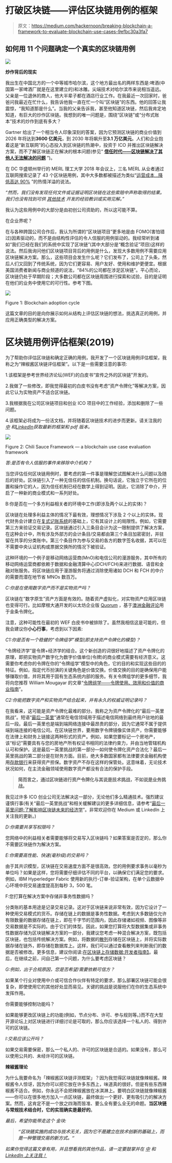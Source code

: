 # 打破区块链——评估区块链用例的框架

> 原文：<https://medium.com/hackernoon/breaking-blockchain-a-framework-to-evaluate-blockchain-use-cases-9efbc30a3fa7>

## 如何用 11 个问题确定一个真实的区块链用例

![](img/0e4464cab795617c58afda8af494f297.png)

**炒作背后的现实**

我出生在中国北方的一个中等城市哈尔滨，这个地方最出名的两样东西是:啤酒(中国第一家啤酒厂就是在这里建立的)和冰雕。尖端技术对哈尔滨市来说相当遥远。父亲是一位退休的商人，他大半辈子都在酒店行业工作。在我最近一次回家时，爸爸问我最近在忙什么，我告诉他我一直在忙一个叫“区块链”的东西。他的回答让我震惊，“我知道那是什么”。当我的父亲告诉我，甚至他知道区块链，然后我肯定地知道，有巨大的炒作区块链。我想到的唯一问题是，围绕“区块链”或“分布式账本”技术的炒作到底有多大？

Gartner 给出了一个相当令人印象深刻的答案，因为它预测区块链的商业价值到 2026 年将达到**3600 亿美元**，到 2030 年将飙升至**3.1 万亿美元**。人们和企业抱着这是“新互联网”的心态投入到区块链的热潮中，投资于 ICO 并推出区块链解决方案，而不了解区块链正在解决的根本问题(参见“ [**信任时代——区块链解决了其他人无法解决的问题**](/swlh/the-age-of-trust-the-problem-blockchain-solves-that-others-cannot-6024ebf47cad) ”)。

在 DC 华盛顿州举行的 MERL 理工大学 2018 年会议上，三名 MERL 从业者通过互联网搜索记录了 43 个区块链用例，其中大多数都被描述为类似“[运营成本…降低高达 90%](https://exonum.com/napr) ”的热情洋溢的说法。

*“然而，我们没有发现任何文件或证据证明区块链在这些索赔中声称取得的结果。我们也没有找到可供* [*其他技术*](https://www.ictworks.org/tag/lessons-learned/#.W9sVnHtKjIU) *开发的经验教训或实用见解。”*

我认为这些用例中的大部分是由初创公司资助的，所以这可能不算。

在企业界呢？

在与各种跨国公司合作后，我认为所谓的“区块链项目”更多地是由 FOMO(害怕错过)因素驱动的，而不是由结构性评估的令人信服的用例驱动的。我经常听到诸如“我们已经在我们的系统中实现了区块链”(其中大部分是“概念验证”项目)这样的说法。然后我询问他们区块链项目背后的用例是什么，发现大多数用例不需要应用区块链解决方案。那么，这些项目会发生什么呢？它们发布了，公司上了头条，然后人们又回到了传统系统，因为它们更容易、用户友好、使用和维护更便宜。根据美国消费者新闻与商业频道的说法，“84%的公司都在涉足区块链”。平心而论，区块链仍处于早期阶段；大多数公司都在区块链周围进行探索和试验，目的是证明在他们的业务中使用它的可行性。参考下图。

![](img/efe4fc8c137748515bb8a906197ae2f8.png)

Figure 1: Blockchain adoption cycle

这篇文章的目的是向你展示如何从结构上评估区块链的想法，挑选真正的用例，并应用正确类型的解决方案。

# **区块链用例评估框架(2019)**

为了帮助你评估区块链和确定正确的用例，我开发了一个区块链用例评估框架，我称之为“辣椒酱区块链评估框架”。以下是一些需要注意的事项:

1.该框架是参考世界经济论坛(WEF)的白皮书“宣传之外的区块链”开发的。

2.我做了一些修改，即我觉得最初的白皮书没有考虑“资产令牌化”等解决方案，因此它认为实物资产不适合区块链。

3.我根据我在公司区块链项目和创业 ICO 项目中的工作经验，添加和删除了一些问题。

4.该框架必将成为一份活文档，并将随着区块链技术的进步而更新。请关注我的 [*中*](/@nuo.jiang) *和*[*LinkedIn*](https://www.linkedin.com/in/leo-jiang-9299118/)*获取最新的框架和 pdf 版本。*

![](img/3fe58b9f36a26dc0cd60f186843ebb74.png)

Figure 2: Chili Sauce Framework — a blockchain use case evaluation framework

*答:是否有令人信服的事件来移除中介机构？*

当您评估任何区块链用例时，要考虑的第一件事是理解您试图解决什么问题以及随后的好处。区块链引入了一种无信任的信任机制。换句话说，它独立于它所在的位置和操作它的人，因为信任机制已经在数学上得到证明。因此，它消除了中介，开启了一种新的商业模式和一系列好处。

B:你是否在一个多方利益相关者的环境中工作(即涉及两个以上的实体)？

区块链在处理多利益主体的情况下最有效，理想情况下涉及 2 个以上的实体。现代财务会计建立在[复式记账系统](https://en.wikipedia.org/wiki/Double-entry_bookkeeping_system)的基础上，它有其设计上的局限性。例如，它需要第三方来验证交易记录。区块链通过引入三条目会计为这一限制提供了解决方案，在这种会计中，所有涉及外部方的会计条目/交易都由第三个条目加密密封，并驻留在共享的分类账中。第三个条目作为参与交易的各方的数字签名收据，其可以在不需要中央认证机构或票据交换所的情况下被验证。

这种环境的一个例子是移动网络运营商(MnO)和电信公司的漫游服务，其中所有的移动网络运营商都依赖于数据和金融清算中心(DCH/FCH)来进行数据、语音和金融对账服务。将区块链应用于漫游服务将通过消除使用诸如 DCH 和 FCH 的中介的需要而潜在地节省 MNOs 数百万。

*C:你是在使用数字资产而不是实物资产吗？*

区块链在“数字原生”资产方面是有效的。随着资产虚拟化，对实物资产应用区块链也变得可行。比如摩根大通开发的以太坊企业版 [Quorum](https://www.jpmorgan.com/global/Quorum) ，基于[澳洲金融评论](https://www.afr.com/technology/jp-morgans-quorum-blockchain-opens-new-world-of-trading-opportunities-20181027-h176fs)用于金条令牌化。

注意，这种可能性在最初的 WEF 白皮书中被排除了。虽然我相信这是可能的，但我会建议你**小心行事**，考虑到以下因素:

*C1:你是否有一个稳健的“令牌组学”模型(即支持资产令牌化的模型)？*

“令牌经济学”是令牌+经济学的结合。这个新创造的词很好地描述了资产令牌化的原理，即把实物资产数字化为数字价值单位(令牌)的商业模式需要有经济意义。这需要你考虑你的令牌在你的“令牌组学”模型中的角色，它的目的和实现这些目的的特征。例如，指定代币扮演的关键角色是价值交换。价值交换的目的是确保用户能够赚取价值，并将其用于固有生态系统内部的服务。有关令牌组学的更多细节，我将向您推荐 William Mougayar 的文章“[令牌组学——令牌使用、效用和价值的商业指南](/@wmougayar/tokenomics-a-business-guide-to-token-usage-utility-and-value-b19242053416)”。

*C2:你能把数字资产和实物资产结合起来，并有永久的权威证明记录吗？*

在我看来，这可能是资产令牌化最难的部分。我称之为资产令牌化的“最后一英里挑战”。短语“[最后一英里](https://en.wikipedia.org/wiki/Last_mile)”通常在电信领域用于描述电信网络到最终用户驻地的最后一段。最后一英里也是端到端网络连接中最昂贵的部分，因为它通常不属于提供端到端连接的电信公司。在区块链世界，要用数字令牌镜像实体资产，你需要能够在法律上和财务上链接这两种形式的资产。例如，如果您要标记一个房地产，该“标记”需要具有与您的房地产所有权证书相同的法律约束力，并由当地管辖机构认可和保护。这是最后一英里挑战的第一部分—如何使令牌化资产合法化？最后一英里挑战的第二部分是在财务方面。目前，绝大多数国家都有法律要求金融机构使用[存款银行](https://en.wikipedia.org/wiki/Depository_bank)来获得资产担保。数字资产不存在这样的保管处。这意味着，无论技术状况如何，在主流金融领域使用数字资产都没有合法的保护手段。

> **简而言之，通过区块链进行资产令牌化与其说是技术挑战，不如说是业务挑战。**

我见过许多 ICO 创业公司无法解决这一部分，无论他们多么精通技术。强烈建议谨慎行事(有关“最后一英里挑战”和相关缓解建议的更多详细信息，请参考“[最后一英里问题:了解影响区块链未来的经济学](https://hackernoon.com/the-last-mile-problem-understanding-the-economics-affecting-the-future-of-blockchain-4ca937c88248)”。非常欢迎你在 Medium 或 LinkedIn 上关注我的更新。)

*D:你需要共享写权限吗？*

您网络中的利益相关者需要能够将交易写入区块链吗？如果答案是否定的，那么你不需要区块链作为解决方案。

*E:你需要高性能、快速(毫秒级)的交易吗？*

由于其共识模型，区块链在交易速度方面不是很高效。您的用例要求事务以毫秒为单位吗？如果是这样，您将需要仔细评估不同的平台，以确保它们满足您的要求。例如，IBM Hyperledger Fabric 使用新的执行-订单-验证架构，在单个云数据中心环境中将交易速度提高到每秒 3，500 笔。

F:您打算在解决方案中存储非事务性数据吗？

分类账的基本用途是记录交易记录。这对于区块链来说非常有效，因为它设计了一种使用交易模式的货币。存储在链上的数据是事务性数据。考虑到大多数链仅允许有限数量的数据存储在链上，即在千字节的范围内，因此存储诸如视频、图像等非交易数据是不实际的。由于它们的体型。因此，如果您打算将大型数据集或非事务性数据存储为区块链解决方案的一部分，我建议您考虑一种混合解决方案，既包括区块链，也包括传统解决方案。例如，将数据的[散列](https://en.wikipedia.org/wiki/Hash_function)存储在区块链上，并将实际数据存储在链外，即存储在数据库上。这样，我们可以通过查看散列来判断我们的数据是否被修改。更多信息，建议你阅读:[在区块链上存储数据:开发者指南】](https://malcoded.com/posts/storing-data-blockchain)。最后，在继续之前，问自己第一个问题，为什么要考虑区块链？

*G:例如，出于合规原因，您是否希望/需要依赖可信方？*

如果某个行业对使用中介或可信合作伙伴有特定的要求，那么部署区块链可能会很复杂，即使使用它的其他好处显而易见。关键的挑战是说服他们在你的生态系统中发挥作用。

你需要能够控制功能吗？

如果能够更改区块链上的功能(例如，节点分布、许可、参与规则等。)而不在大型开源论坛上对区块链进行详细讨论是可取的，那么你应该选择一个私人的、得到许可的区块链。

*I:交易应该公开吗？*

如果交易需要保密，那么一个私人的、许可的区块链是合适的。如果没有，那么可以使用公共的、未经许可的区块链。

**辣椒酱理论**

为什么我要命名为「辣椒酱区块链评测框架」？因为我觉得区块链就像辣椒酱。辣椒酱令人惊讶，因为你可以把它放在许多东西上，味道真的很好。但是有些东西辣椒酱不适合。例如，你永远不会把辣椒酱放在冰淇淋上。要明白区块链就像辣椒酱——你可以在很多地方加入一点区块链，最终做出一个更好、更有吸引力的解决方案。然而，这肯定不是一个放之四海而皆准、要么全有要么全无的命题。**当区块链与常规技术结合时，它的实现确实是最好的**。

*最后，希望你能带走这个* *金块:*

> ***“区块链实施的成功与技术无关，因为它不是建立在技术创新的基础上，而是一种管理交易的新方式。”***

*如果你觉得这篇文章有用，并且想看我的其他作品，请一定要鼓掌并在* [*中*](/@nuo.jiang) *和* [*LinkedIn 上关注我！*](https://www.linkedin.com/in/leo-jiang-9299118/)